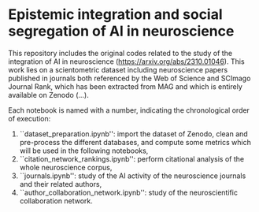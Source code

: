 # Epistemic integration and social segregation of AI in neuroscience

 This repository includes the original codes related to the study of the integration of AI in neuroscience (https://arxiv.org/abs/2310.01046). This work lies on a scientometric dataset including neuroscience papers published in journals both referenced by the Web of Science and SCImago Journal Rank, which has been extracted from MAG and which is entirely available on Zenodo (...).

Each notebook is named with a number, indicating the chronological order of execution:
1) ``dataset_preparation.ipynb'': import the dataset of Zenodo, clean and pre-process the different databases, and compute some metrics which will be used in the following notebooks,
2) ``citation_network_rankings.ipynb'': perform citational analysis of the whole neuroscience corpus,
3) ``journals.ipynb'': study of the AI activity of the neuroscience journals and their related authors,
4) ``author_collaboration_network.ipynb'': study of the neuroscientific collaboration network.
 
